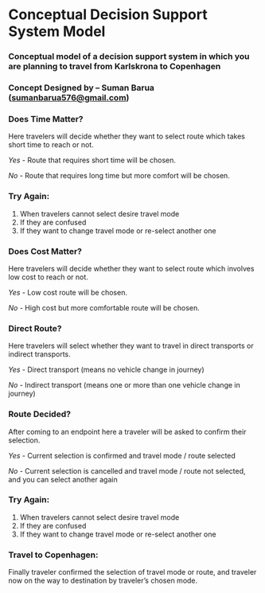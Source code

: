 # Conceptual Decision Support System Model
### Conceptual model of a decision support system in which you are planning to travel from Karlskrona to Copenhagen
### Concept Designed by – Suman Barua (sumanbarua576@gmail.com)

### Does Time Matter?
Here travelers will decide whether they want to select route which takes short time to reach or not.

*Yes* - Route that requires short time will be chosen.

*No* - Route that requires long time but more comfort will be chosen.

### Try Again:
1) When travelers cannot select desire travel mode
2) If they are confused
3) If they want to change travel mode or re-select another one

### Does Cost Matter?
Here travelers will decide whether they want to select route which involves low cost to reach or not.

*Yes* - Low cost route will be chosen.

*No* - High cost but more comfortable route will be chosen.

### Direct Route?
Here travelers will select whether they want to travel in direct transports or indirect transports.

*Yes* - Direct transport (means no vehicle change in journey)

*No* - Indirect transport (means one or more than one vehicle change in journey)

### Route Decided?
After coming to an endpoint here a traveler will be asked to confirm their selection.

*Yes* - Current selection is confirmed and travel mode / route selected

*No* - Current selection is cancelled and travel mode / route not selected, and you can select another again

### Try Again:
1) When travelers cannot select desire travel mode
2) If they are confused
3) If they want to change travel mode or re-select another one

### Travel to Copenhagen:
Finally traveler confirmed the selection of travel mode or route, and traveler now on the way to destination by traveler’s chosen mode.

